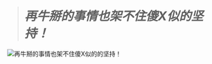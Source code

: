 
> # **_再牛掰的事情也架不住傻X似的坚持！_**


![再牛掰的事情也架不住傻X似的的坚持！](http://a3.qpic.cn/psb?/V13QGUyx15hvqK/sB1*FCtApWUP1AwM97F4tVgx1Jh0Je0xA*88zmXoyoU!/b/dE0AAAAAAAAA&bo=9AEZAQAAAAACEts!&rf=viewer_4)
